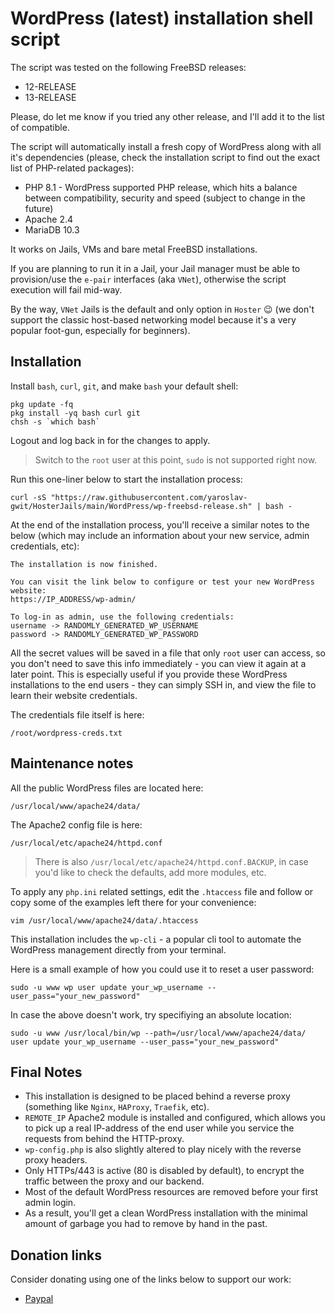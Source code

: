 # WordPress (latest) installation shell script

The script was tested on the following FreeBSD releases:

- 12-RELEASE
- 13-RELEASE

Please, do let me know if you tried any other release, and I'll add it to the list of compatible.

The script will automatically install a fresh copy of WordPress along with all it's dependencies (please, check the installation script to find out the exact list of PHP-related packages):

- PHP 8.1 - WordPress supported PHP release, which hits a balance between compatibility, security and speed (subject to change in the future)
- Apache 2.4
- MariaDB 10.3

It works on Jails, VMs and bare metal FreeBSD installations.

If you are planning to run it in a Jail, your Jail manager must be able to provision/use the `e-pair` interfaces (aka `VNet`), otherwise the script execution will fail mid-way.

By the way, `VNet` Jails is the default and only option in `Hoster` 😉
(we don't support the classic host-based networking model because it's a very popular foot-gun, especially for beginners).

## Installation

Install `bash`, `curl`, `git`, and make `bash` your default shell:

```shell
pkg update -fq
pkg install -yq bash curl git
chsh -s `which bash`
```

Logout and log back in for the changes to apply.

> Switch to the `root` user at this point, `sudo` is not supported right now.

Run this one-liner below to start the installation process:

```shell
curl -sS "https://raw.githubusercontent.com/yaroslav-gwit/HosterJails/main/WordPress/wp-freebsd-release.sh" | bash -
```

At the end of the installation process, you'll receive a similar notes to the below (which may include an information about your new service, admin credentials, etc):

```text
The installation is now finished.

You can visit the link below to configure or test your new WordPress website:
https://IP_ADDRESS/wp-admin/

To log-in as admin, use the following credentials:
username -> RANDOMLY_GENERATED_WP_USERNAME
password -> RANDOMLY_GENERATED_WP_PASSWORD
```

All the secret values will be saved in a file that only `root` user can access, so you don't need to save this info immediately - you can view it again at a later point.
This is especially useful if you provide these WordPress installations to the end users - they can simply SSH in, and view the file to learn their website credentials.

The credentials file itself is here:

```shell
/root/wordpress-creds.txt
```

## Maintenance notes

All the public WordPress files are located here:

```shell
/usr/local/www/apache24/data/
```

The Apache2 config file is here:

```shell
/usr/local/etc/apache24/httpd.conf
```

> There is also `/usr/local/etc/apache24/httpd.conf.BACKUP`, in case you'd like to check the defaults, add more modules, etc.

To apply any `php.ini` related settings, edit the `.htaccess` file and follow or copy some of the examples left there for your convenience:

```shell
vim /usr/local/www/apache24/data/.htaccess
```

This installation includes the `wp-cli` - a popular cli tool to automate the WordPress management directly from your terminal.

Here is a small example of how you could use it to reset a user password:

```shell
sudo -u www wp user update your_wp_username --user_pass="your_new_password"
```

In case the above doesn't work, try specifiying an absolute location:

```shell
sudo -u www /usr/local/bin/wp --path=/usr/local/www/apache24/data/ user update your_wp_username --user_pass="your_new_password"
```

## Final Notes

- This installation is designed to be placed behind a reverse proxy (something like `Nginx`, `HAProxy`, `Traefik`, etc).
- `REMOTE_IP` Apache2 module is installed and configured, which allows you to pick up a real IP-address of the end user while you service the requests from behind the HTTP-proxy.
- `wp-config.php` is also slightly altered to play nicely with the reverse proxy headers.
- Only HTTPs/443 is active (80 is disabled by default), to encrypt the traffic between the proxy and our backend.
- Most of the default WordPress resources are removed before your first admin login.
- As a result, you'll get a clean WordPress installation with the minimal amount of garbage you had to remove by hand in the past.

## Donation links

Consider donating using one of the links below to support our work:

- [Paypal](https://www.paypal.com/cgi-bin/webscr?cmd=_s-xclick&hosted_button_id=BYZMNVH4QH3L2&source=url)
